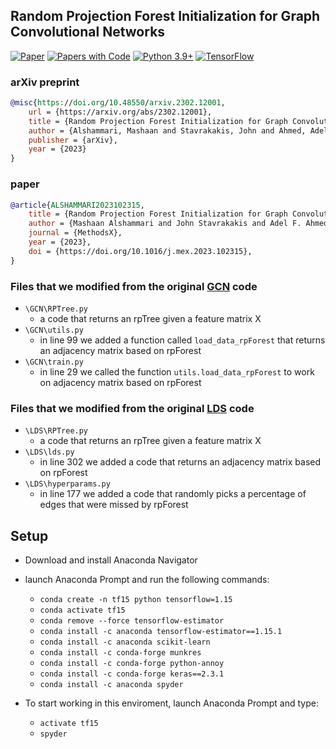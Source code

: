## Random Projection Forest Initialization for Graph Convolutional Networks

[![Paper](http://img.shields.io/badge/arXiv-2302.12001-b31b1b.svg)](https://arxiv.org/abs/2302.12001)
[![Papers with Code](http://img.shields.io/badge/PaperswithCode-2302.12001-21cbce.svg)](https://paperswithcode.com/paper/random-projection-forest-initialization-for)
[![Python 3.9+](https://img.shields.io/badge/python-3.9+-blue.svg)](https://www.python.org/downloads/release/python-390/)
[![TensorFlow](https://img.shields.io/badge/tensorflow-1.15-brightgreen.svg)]()

### arXiv preprint
```bibtex
@misc{https://doi.org/10.48550/arxiv.2302.12001,
	url = {https://arxiv.org/abs/2302.12001},  	
  	title = {Random Projection Forest Initialization for Graph Convolutional Networks},
	author = {Alshammari, Mashaan and Stavrakakis, John and Ahmed, Adel F. and Takatsuka, Masahiro},
  	publisher = {arXiv},
  	year = {2023}
}
```
### paper
```bibtex
@article{ALSHAMMARI2023102315,
	title = {Random Projection Forest Initialization for Graph Convolutional Networks},
	author = {Mashaan Alshammari and John Stavrakakis and Adel F. Ahmed and Masahiro Takatsuka}
	journal = {MethodsX},
	year = {2023},
	doi = {https://doi.org/10.1016/j.mex.2023.102315},	
}
```

### Files that we modified from the original [GCN](https://github.com/tkipf/gcn) code
- `\GCN\RPTree.py`
	- a code that returns an rpTree given a feature matrix X
- `\GCN\utils.py`
	- in line 99 we added a function called `load_data_rpForest` that returns an adjacency matrix based on rpForest
- `\GCN\train.py`
	- in line 29 we called the function `utils.load_data_rpForest` to work on adjacency matrix based on rpForest
	

### Files that we modified from the original [LDS](https://github.com/lucfra/LDS-GNN) code
- `\LDS\RPTree.py`
	- a code that returns an rpTree given a feature matrix X
- `\LDS\lds.py`
	- in line 302 we added a code that returns an adjacency matrix based on rpForest
- `\LDS\hyperparams.py`
	- in line 177 we added a code that randomly picks a percentage of edges that were missed by rpForest
	

## Setup

- Download and install Anaconda Navigator
- launch Anaconda Prompt and run the following commands:
	- `conda create -n tf15 python tensorflow=1.15`
	- `conda activate tf15`
	- `conda remove --force tensorflow-estimator`
	- `conda install -c anaconda tensorflow-estimator==1.15.1`
	- `conda install -c anaconda scikit-learn`
	- `conda install -c conda-forge munkres`
	- `conda install -c conda-forge python-annoy`
	- `conda install -c conda-forge keras==2.3.1`
	- `conda install -c anaconda spyder`

- To start working in this enviroment, launch Anaconda Prompt and type:
	- `activate tf15`
	- `spyder`
